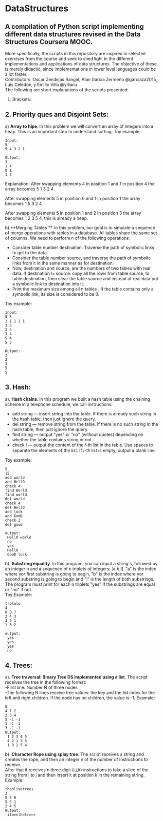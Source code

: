 # DataStructures
## A compilation of Python script implementing different data structures revised in the Data Structures Coursera MOOC.
More specifically, the scripts in this repository are inspired in selected exercises from the course and seek to shed light in the different implementations and applications of data structures. The objective of these is merely didactic, since implementations in lower level languages could be a lot faster. <br>
Contributors: Oscar Zendejas Rangel, Alan García Zermeño @garciaza2015, Luis Celedon, y Emilio Villa @villacu <br>
The following are short explanations of the scripts presented:
1. Brackets:
## 2. Priority ques and Disjoint Sets: <br>
a) **Array to hipe**. In this problem we will convert an array of integers into a heap. This is an important step to understand sorting.
Toy example: <br>
 ```
Input:
5
5 4 3 2 1

Output:
3
1 4
0 1
1 3
 ```
Explanation: 
After swapping elements 4 in position 1 and 1 in position 4 the array becomes 5 1 3 2 4

After swapping elements 5 in position 0 and 1 in position 1 the array becomes 1 5 3 2 4

After swapping elements 5 in position 1 and 2 in position 3 the array becomes 1 2 3 5 4, this is already a heap.


b) **Merging Tables **. In this problem, our goal is to simulate a sequence of merge operations with tables in a database. All tables share the same set of columns.
We need to perform n of the following operations: <ul>
   <li> Consider table number destination. Traverse the path of symbolic links to get to the data. </li>
   <li> Consider the table number source, and traverse the path of symbolic links from it in the same manner as for destination. </li>
   <li> Now, destination and source, are the numbers of two tables with real data. If destination != source. copy all the rows from table source, to table destination, then clear the table source and instead of real data put a symbolic link to destination into it. </li>
   <li> Print the maximum size among all n tables . If the table contains only a symbolic link, its size is considered to be 0. </li></ul>


Toy example: <br>
 ```
 Input:
 5 5
 1 1 1 1 1
 3 5
 2 4
 1 4
 5 4
 5 3
 
 Output:
 2
 2
 3
 5
 5
 ```
## 3. Hash:<br>
a). **Hash chains**. In this program we built a hash table using the chaining scheme in a telephone schedule, we call instructions: <ul>
<li> add string — insert string into the table. If there is already such string in the hash table, then just ignore the query. </li>
<li> del string — remove string from the table. If there is no such string in the hash table, then just ignore the query. </li>
<li> find string — output "yes" or "no" (without quotes) depending on whether the table contains string or not. </li>
<li> check 𝑖 — output the content of the 𝑖-th list in the table. Use spaces to separate the elements of the list. If 𝑖-th list is empty, output a blank line. </li></ul>

Toy example: <br>
   ```
   5
   12
   add world
   add HellO
   check 4
   find World
   find world
   del world
   check 4
   del HellO
   add luck
   add GooD
   check 2
   del good
   
   output:
    HellO world
    no
    yes
    HellO 
    GooD luck
   ```
b). **Substring equality**. In this program, you can input a string s, followed by an integer n and a sequence of n triplets of integers: [a,b,l]. "a" is the index where yor first substring is going to begin, "b" is the index where yor second substring is going to begin and "l" is the length of both substrings. The program must print for each n triplets "yes" if the substrings are equal or "no" if not. <br>
  Toy Example:
  ```
  trololo
  4
  0 0 7
  2 4 3
  3 5 1
  1 3 2
  
  output:
   yes
   yes
   yes
   no
  ```


## 4. Trees:<br>
a). **Tree traversal: Binary Tree DS implemented using a list**. The script receives the tree in the following format: <br>
   -First line: Number N of three nodes<br>
   -The following N lines receive tree values: the key and the list index for the left and right children. If the node has no children, the value is -1.
   Example: 
   ```
   5
   4 1 2
   2 3 4
   5 -1 -1
   1 -1 -1
   3 -1 -1
   Output:
    1 2 3 4 5
    4 2 1 3 5
    1 3 2 5 4
   ```
b). **Character Rope using splay tree**: The script receives a string and creates the rope, and then an integer n of the number of instructions to receive. <br>
   After that it receives n three digit (i,j,k) instructions to take a slice of the string from i to j and then insert it at position k in the remaining string.<br>
   Example:
   ```
   theolivetrees
   3
   5 5 0
   5 5 1
   2 4 5
   Output:
    ilovethetrees
   ```
